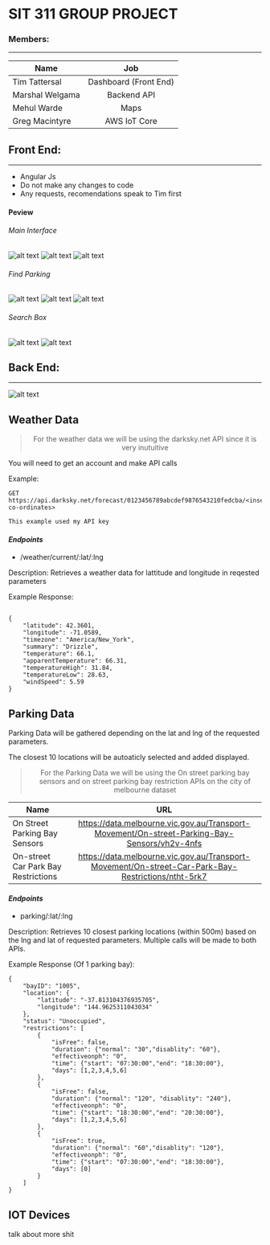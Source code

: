 # SIT 311 GROUP PROJECT
### Members: 
---
| Name     | Job          | 
| ------------- |:-------------:|
| Tim Tattersal      | Dashboard (Front End) | 
| Marshal Welgama    | Backend API      | 
| Mehul Warde | Maps     | 
| Greg Macintyre | AWS IoT Core    | 

## Front End:
---
- Angular Js
- Do not make any changes to code
- Any requests, recomendations speak to Tim first 

#### Peview
###### Main Interface
![alt text](resources/gui-wireframes/Main%20Interface.png)
![alt text](resources/gui-wireframes/Main%20Interface%20(IoT%20Activity).png)
![alt text](resources/gui-wireframes/Main%20Interface%20(Settings).png)
###### Find Parking
![alt text](resources/gui-wireframes/Find%20a%20Park.png)
![alt text](resources/gui-wireframes/Find%20a%20Park%20(List%20View).png)
![alt text](resources/gui-wireframes/Find%20a%20Park%20(Individual%20Parks).png)
###### Search Box
![alt text](resources/gui-wireframes/Searchbox.png)
![alt text](resources/gui-wireframes/Searchbox%20(Advanced%20Search).png)


## Back End:
---
![alt text](flowchart.jpg)
## Weather Data

><center>For the weather data we will be using the darksky.net API since it is very inutuitive<center>


You will need to get an account and make API calls

Example: 

```
GET https://api.darksky.net/forecast/0123456789abcdef9876543210fedcba/<insert co-ordinates>

This example used my API key
```

#### *Endpoints*

- /weather/current/:lat/:lng

Description: Retrieves a weather data for lattitude and longitude in reqested parameters

Example Response:

```

{
    "latitude": 42.3601,
    "longitude": -71.0589,
    "timezone": "America/New_York",
    "summary": "Drizzle",
    "temperature": 66.1,
    "apparentTemperature": 66.31,
    "temperatureHigh": 31.84,
    "temperatureLow": 28.63,
    "windSpeed": 5.59
}

```





## Parking Data

Parking Data will be gathered depending on the lat and lng of the requested parameters. 

The closest 10 locations will be autoaticly selected and added displayed. 

><center>For the Parking Data we will be using the On street parking bay sensors and on street parking bay restriction APIs on the city of melbourne dataset<center>

| Name     | URL        | 
| ------------- |:-------------:|
| On Street Parking Bay Sensors   | https://data.melbourne.vic.gov.au/Transport-Movement/On-street-Parking-Bay-Sensors/vh2v-4nfs | 
| On-street Car Park Bay Restrictions      | https://data.melbourne.vic.gov.au/Transport-Movement/On-street-Car-Park-Bay-Restrictions/ntht-5rk7 | 
 

#### *Endpoints*

- parking/:lat/:lng

Description: Retrieves 10 closest parking locations (within 500m) based on the lng and lat of requested parameters. Multiple calls will be made to both APIs. 

Example Response (Of 1 parking bay):


```
{
    "bayID": "1005",
    "location": {
        "latitude": "-37.813104376935705",
        "longitude": "144.9625311043034"
    },
    "status": "Unoccupied",
    "restrictions": [
        {
            "isFree": false,
            "duration": {"normal": "30","disablity": "60"},
            "effectiveonph": "0",
            "time": {"start": "07:30:00","end": "18:30:00"},
            "days": [1,2,3,4,5,6]
        },
        {
            "isFree": false,
            "duration": {"normal": "120", "disablity": "240"},
            "effectiveonph": "0",
            "time": {"start": "18:30:00","end": "20:30:00"},
            "days": [1,2,3,4,5,6]
        },
        {
            "isFree": true,
            "duration": {"normal": "60","disablity": "120"},
            "effectiveonph": "0",
            "time": {"start": "07:30:00","end": "18:30:00"},
            "days": [0]
        }
    ]
}

```

## IOT Devices
talk about more shit






